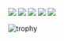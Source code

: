 ![](http://github-profile-summary-cards.vercel.app/api/cards/profile-details?username=kimdj2&theme=gruvbox)
![](http://github-profile-summary-cards.vercel.app/api/cards/repos-per-language?username=kimdj2&theme=gruvbox)
![](http://github-profile-summary-cards.vercel.app/api/cards/most-commit-language?username=kimdj2&theme=gruvbox)
![](http://github-profile-summary-cards.vercel.app/api/cards/stats?username=kimdj2&theme=gruvbox)
![](http://github-profile-summary-cards.vercel.app/api/cards/productive-time?username=kimdj2&theme=gruvbox&utcOffset=9)

![trophy](https://github-profile-trophy.vercel.app/?username=kimdj2&theme=gruvbox)
